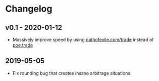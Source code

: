 # Changelog

## v0.1 - 2020-01-12
- Massively improve speed by using [pathofexile.com/trade](https://pathofexile.com/trade) instead of [poe.trade](http://poe.trade)

## 2019-05-05
* Fix rounding bug that creates insane arbitrage situations
